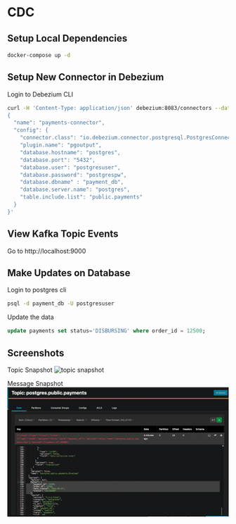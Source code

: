 # CDC

## Setup Local Dependencies
```sh
docker-compose up -d
```

## Setup New Connector in Debezium
Login to Debezium CLI
```sh
curl -H 'Content-Type: application/json' debezium:8083/connectors --data '
{
  "name": "payments-connector",  
  "config": {
    "connector.class": "io.debezium.connector.postgresql.PostgresConnector", 
    "plugin.name": "pgoutput",
    "database.hostname": "postgres", 
    "database.port": "5432", 
    "database.user": "postgresuser", 
    "database.password": "postgrespw", 
    "database.dbname" : "payment_db", 
    "database.server.name": "postgres", 
    "table.include.list": "public.payments" 
  }
}'
```

## View Kafka Topic Events
Go to http://localhost:9000


## Make Updates on Database
Login to postgres cli
```sh
psql -d payment_db -U postgresuser 
```

Update the data
```sql
update payments set status='DISBURSING' where order_id = 12500;
```

## Screenshots
Topic Snapshot
![topic snapshot](./img/topic-snapshot.png)

Message Snapshot
![message snapshot](./img/message-snapshot.png)

